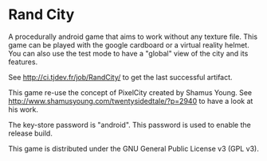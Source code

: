 Rand City
=========

A procedurally android game that aims to work without any texture file.
This game can be played with the google cardboard or a virtual reality helmet. You can also use the test mode to have a "global" view of the city and its features.

See http://ci.tjdev.fr/job/RandCity/ to get the last successful artifact.

This game re-use the concept of PixelCity created by Shamus Young. See http://www.shamusyoung.com/twentysidedtale/?p=2940 to have a look at his work.

The key-store password is "android". This password is used to enable the release build.

This game is distributed under the GNU General Public License v3 (GPL v3).
